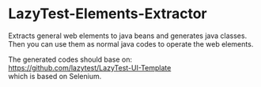 # LazyTest-Elements-Extractor

Extracts general web elements to java beans and generates java classes.<br>
Then you can use them as normal java codes to operate the web elements.<br>

The generated codes should base on:<br>
<a>https://github.com/lazytest/LazyTest-UI-Template</a><br>
which is based on Selenium.
